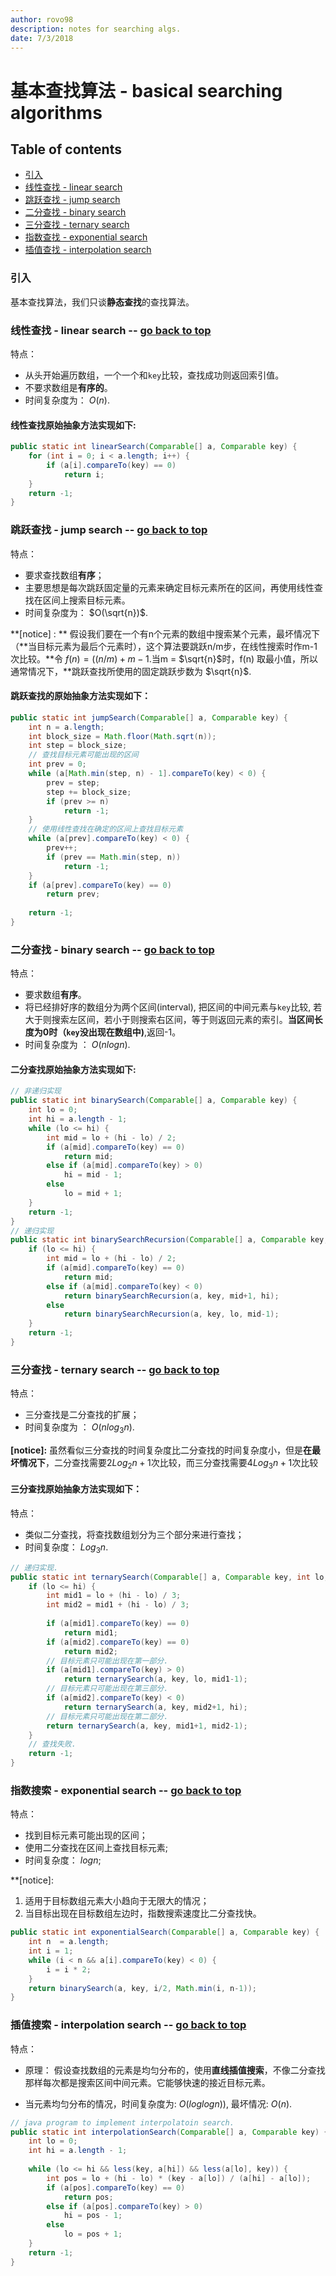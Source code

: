 ```yaml
---
author: rovo98
description: notes for searching algs.
date: 7/3/2018
---
```


# 基本查找算法 - basical searching algorithms

## Table of contents

- [引入](https://gitee.com/rovo98/ds-and-algs/tree/master/notes/searching/basical-searching-algorithms.md#引入)
- [线性查找 - linear search](https://gitee.com/rovo98/ds-and-algs/tree/master/notes/searching/basical-searching-algorithms.md#线性查找---linear-search----go-back-to-top)
- [跳跃查找 - jump search](https://gitee.com/rovo98/ds-and-algs/tree/master/notes/searching/basical-searching-algorithms.md#跳跃查找---jump-search----go-back-to-top)
- [二分查找 - binary search](https://gitee.com/rovo98/ds-and-algs/tree/master/notes/searching/basical-searching-algorithms.md#二分查找---binary-search----go-back-to-top)
- [三分查找 - ternary search](https://gitee.com/rovo98/ds-and-algs/tree/master/notes/searching/basical-searching-algorithms.md#三分查找---ternary-search----go-back-to-top)
- [指数查找 - exponential search](https://gitee.com/rovo98/ds-and-algs/tree/master/notes/searching/basical-searching-algorithms.md#指数搜索---exponential-search----go-back-to-top)
- [插值查找 - interpolation search](https://gitee.com/rovo98/ds-and-algs/tree/master/notes/searching/basical-searching-algorithms.md#插值搜索---interpolation-search----go-back-to-top)


### 引入

基本查找算法，我们只谈**静态查找**的查找算法。

### 线性查找 - linear search -- [go back to top](https://gitee.com/rovo98/ds-and-algs/tree/master/notes/searching/basical-searching-algorithms.md#基本查找算法---basical-searching-algorithms)

特点： 

- 从头开始遍历数组，一个一个和```key```比较，查找成功则返回索引值。
- 不要求数组是**有序的**。
- 时间复杂度为： $O(n)$.

#### 线性查找原始抽象方法实现如下:

```java
public static int linearSearch(Comparable[] a, Comparable key) {
	for (int i = 0; i < a.length; i++) {
    	if (a[i].compareTo(key) == 0)
        	return i;
    }
    return -1;
}
```

### 跳跃查找 - jump search -- [go back to top](https://gitee.com/rovo98/ds-and-algs/tree/master/notes/searching/basical-searching-algorithms.md#基本查找算法---basical-searching-algorithms)

特点：

- 要求查找数组**有序**；
- 主要思想是每次跳跃固定量的元素来确定目标元素所在的区间，再使用线性查找在区间上搜索目标元素。
- 时间复杂度为： $O(\sqrt{n})$.

**[notice] : ** 假设我们要在一个有n个元素的数组中搜索某个元素，最坏情况下（**当目标元素为最后个元素时），这个算法要跳跃n/m步，在线性搜索时作m-1次比较。**令 $f(n) = ((n/m) + m-1$.当m = $\sqrt{n}$时，f(n) 取最小值，所以通常情况下，**跳跃查找所使用的固定跳跃步数为 $\sqrt{n}$. 

#### 跳跃查找的原始抽象方法实现如下：

```java
public static int jumpSearch(Comparable[] a, Comparable key) {
	int n = a.length;
    int block_size = Math.floor(Math.sqrt(n));
	int step = block_size;
    // 查找目标元素可能出现的区间
    int prev = 0;
    while (a[Math.min(step, n) - 1].compareTo(key) < 0) {
    	prev = step;
        step += block_size;
        if (prev >= n)
        	return -1;
    }
    // 使用线性查找在确定的区间上查找目标元素
    while (a[prev].compareTo(key) < 0) {
    	prev++;
        if (prev == Math.min(step, n))
        	return -1;
    }
    if (a[prev].compareTo(key) == 0)
    	return prev;
    
    return -1;
}
```

### 二分查找 - binary search -- [go back to top](https://gitee.com/rovo98/ds-and-algs/tree/master/notes/searching/basical-searching-algorithms.md#基本查找算法---basical-searching-algorithms)

特点：

- 要求数组**有序**。
- 将已经排好序的数组分为两个区间(interval), 把区间的中间元素与```key```比较, 若大于则搜索左区间，若小于则搜索右区间，等于则返回元素的索引。**当区间长度为0时（```key```没出现在数组中)**,返回-1。
- 时间复杂度为 ： $O(nlogn)$.

#### 二分查找原始抽象方法实现如下:

```java
// 非递归实现
public static int binarySearch(Comparable[] a, Comparable key) {
	int lo = 0;
    int hi = a.length - 1;
    while (lo <= hi) {
    	int mid = lo + (hi - lo) / 2;
        if (a[mid].compareTo(key) == 0)
        	return mid;
        else if (a[mid].compareTo(key) > 0)
        	hi = mid - 1;
        else
        	lo = mid + 1;
    }
    return -1;
}
// 递归实现
public static int binarySearchRecursion(Comparable[] a, Comparable key, int lo, int hi) {
	if (lo <= hi) {
    	int mid = lo + (hi - lo) / 2;
        if (a[mid].compareTo(key) == 0)
        	return mid;
        else if (a[mid].compareTo(key) < 0)
        	return binarySearchRecursion(a, key, mid+1, hi);
        else
        	return binarySearchRecursion(a, key, lo, mid-1);
    }
    return -1;
}
```

### 三分查找 - ternary search -- [go back to top](https://gitee.com/rovo98/ds-and-algs/tree/master/notes/searching/basical-searching-algorithms.md#基本查找算法---basical-searching-algorithms)

特点：

- 三分查找是二分查找的扩展；
- 时间复杂度为 ： $O(nlog_3n)$.

**[notice]:** 虽然看似三分查找的时间复杂度比二分查找的时间复杂度小，但是**在最坏情况下**，二分查找需要$2Log_2n + 1$次比较，而三分查找需要$4Log_3n + 1$次比较


#### 三分查找原始抽象方法实现如下：

特点：

- 类似二分查找，将查找数组划分为三个部分来进行查找；
- 时间复杂度： $Log_3n$.

```java
// 递归实现.
public static int ternarySearch(Comparable[] a, Comparable key, int lo, int hi) {
	if (lo <= hi) {
    	int mid1 = lo + (hi - lo) / 3;
        int mid2 = mid1 + (hi - lo) / 3;
        
        if (a[mid1].compareTo(key) == 0)
        	return mid1;
        if (a[mid2].compareTo(key) == 0)
			return mid2;
        // 目标元素只可能出现在第一部分.
        if (a[mid1].compareTo(key) > 0)
			return ternarySearch(a, key, lo, mid1-1);
        // 目标元素只可能出现在第三部分.
        if (a[mid2].compareTo(key) < 0)
        	return ternarySearch(a, key, mid2+1, hi);
        // 目标元素只可能出现在第二部分.
        return ternarySearch(a, key, mid1+1, mid2-1);
    }
    // 查找失败.
    return -1;
}
```

### 指数搜索 - exponential search -- [go back to top](https://gitee.com/rovo98/ds-and-algs/tree/master/notes/searching/basical-searching-algorithms.md#基本查找算法---basical-searching-algorithms)

特点：

- 找到目标元素可能出现的区间；
- 使用二分查找在区间上查找目标元素;
- 时间复杂度： $logn$;

**[notice]:

1. 适用于目标数组元素大小趋向于无限大的情况；
2. 当目标出现在目标数组左边时，指数搜索速度比二分查找快。


```java
public static int exponentialSearch(Comparable[] a, Comparable key) {
	int n  = a.length;
    int i = 1;
    while (i < n && a[i].compareTo(key) < 0) {
 		i = i * 2;   	
    }
    return binarySearch(a, key, i/2, Math.min(i, n-1));
}
```

### 插值搜索 - interpolation search -- [go back to top](https://gitee.com/rovo98/ds-and-algs/tree/master/notes/searching/basical-searching-algorithms.md#基本查找算法---basical-searching-algorithms)

特点：

- 原理： 假设查找数组的元素是均匀分布的，使用**直线插值搜索**，不像二分查找那样每次都是搜索区间中间元素。它能够快速的接近目标元素。

- 当元素均匀分布的情况，时间复杂度为: $O(log log n))$, 最坏情况: $O(n)$.

```java
// java program to implement interpolatoin search.
public static int interpolationSearch(Comparable[] a, Comparable key) {
	int lo = 0;
    int hi = a.length - 1;
    
    while (lo <= hi && less(key, a[hi]) && less(a[lo], key)) {
    	int pos = lo + (hi - lo) * (key - a[lo]) / (a[hi] - a[lo]);
        if (a[pos].compareTo(key) == 0)
        	return pos;
        else if (a[pos].compareTo(key) > 0)
        	hi = pos - 1;
        else 
            lo = pos + 1;
    }
    return -1;
}
```
